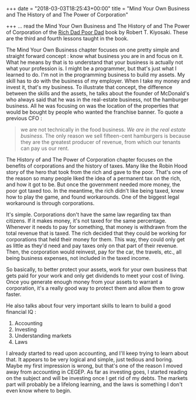 +++
date = "2018-03-03T18:25:43+00:00"
title = "Mind Your Own Business and The History of and The Power of Corporation"

+++
... read the Mind Your Own Business and The History of and The Power of Corporation of the [Rich Dad Poor Dad](http://www.lequydonhanoi.edu.vn/upload_images/S%C3%A1ch%20ngo%E1%BA%A1i%20ng%E1%BB%AF/Rich%20Dad%20Poor%20Dad.pdf) book by Robert T. Kiyosaki. These are the third and fourth lessons taught in the book.

The Mind Your Own Business chapter focuses on one pretty simple and straight forward concept : know what business you are in and focus on it. What he means by that is to understand that your business is actually not what your profession is. I might be a programmer, but that's just what I learned to do. I'm not in the programming business to build my assets. My skill has to do with the business of my employer. When I take my money and invest it, that's my business. To illustrate that concept, the difference between the skills and the assets, he talks about the founder of McDonald's who always said that he was in the real-estate business, not the hamburger business. All he was focusing on was the location of the properties that would be bought by people who wanted the franchise banner. To quote a previous CFO : 

> we are not technically in the food business. _We are in the real estate business_.  The only reason we sell fifteen-cent hamburgers is because they are the  greatest producer of revenue, from which our tenants can pay us our rent.

The History of and The Power of Corporation chapter focuses on the benefits of corporations and the history of taxes. Many like the Robin Hood story of the hero that took from the rich and gave to the poor. That's one of the reason so many people liked the idea of a permanent tax on the rich, and how it got to be. But once the government needed more money, the poor got taxed too. In the meantime, the rich didn't like being taxed, knew how to play the game, and found workarounds. One of the biggest legal workaround is through corporations.

It's simple. Corporations don't have the same law regarding tax than citizens. If it makes money, it's not taxed for the same percentage. Whenever it needs to pay for something, that money is withdrawn from the total revenue that is taxed. The rich decided that they could be working for corporations that held their money for them. This way, they could only get as little as they'd need and pay taxes only on that part of their revenue. Then, the corporation would reinvest, pay for the car, the travels, etc., all being business expenses, not included in the taxed income.

So basically, to better protect your assets, work for your own business that gets paid for your work and only get dividends to meet your cost of living. Once you generate enough money from your assets to warrant a corporation, it's a really good way to protect them and allow them to grow faster.

He also talks about four very important skills to learn to build a good financial IQ :

1. Accounting
2. Investing
3. Understanding markets
4. Laws

I already started to read upon accounting, and I'll keep trying to learn about that. It appears to be very logical and simple, just tedious and boring. Maybe my first impression is wrong, but that's one of the reason I moved away from accounting in CEGEP. As far as investing goes, I started reading on the subject and will be investing once I get rid of my debts. The markets part will probably be a lifelong learning, and the laws is something I don't even know where to begin.